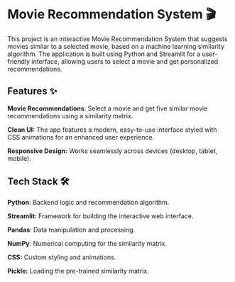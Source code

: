 # Movie Recommendation System 🎬

This project is an interactive Movie Recommendation System that suggests movies similar to a selected movie, based on a machine learning similarity algorithm. The application is built using Python and Streamlit for a user-friendly interface, allowing users to select a movie and get personalized recommendations.

## Features ✨

**Movie Recommendations**: Select a movie and get five similar movie recommendations using a similarity matrix.

**Clean UI:** The app features a modern, easy-to-use interface styled with CSS animations for an enhanced user experience.

**Responsive Design:** Works seamlessly across devices (desktop, tablet, mobile).

## Tech Stack 🛠️

**Python**: Backend logic and recommendation algorithm.

**Streamlit**: Framework for building the interactive web interface.

**Pandas**: Data manipulation and processing.

**NumPy**: Numerical computing for the similarity matrix.

**CSS:** Custom styling and animations.

**Pickle:** Loading the pre-trained similarity matrix.
